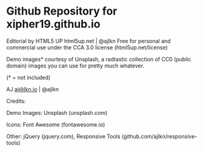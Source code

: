 # Github Repository for xipher19.github.io

Editorial by HTML5 UP
html5up.net | @ajlkn
Free for personal and commercial use under the CCA 3.0 license (html5up.net/license)

Demo images* courtesy of Unsplash, a radtastic collection of CC0 (public domain) images
you can use for pretty much whatever.

(* = not included)

AJ
aj@lkn.io | @ajlkn


Credits:

Demo Images: Unsplash (unsplash.com)

Icons: Font Awesome (fontawesome.io)

Other: jQuery (jquery.com), Responsive Tools (github.com/ajlkn/responsive-tools)
